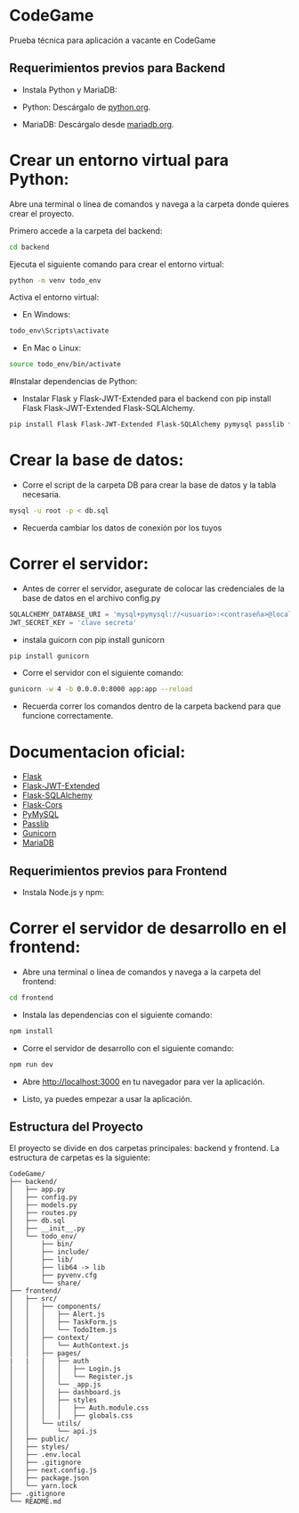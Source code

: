 # CodeGame

Prueba técnica para aplicación a vacante en CodeGame

## Requerimientos previos para Backend

- Instala Python y MariaDB:

- Python: Descárgalo de [python.org](https://python.org).
- MariaDB: Descárgalo desde [mariadb.org](https://mariadb.org).

# Crear un entorno virtual para Python:

Abre una terminal o línea de comandos y navega a la carpeta donde quieres crear el proyecto.

Primero accede a la carpeta del backend:

```bash
cd backend
```
Ejecuta el siguiente comando para crear el entorno virtual:

```bash
python -m venv todo_env
```

Activa el entorno virtual:

 - En Windows: 
 ```bash
 todo_env\Scripts\activate
 ```
 - En Mac o Linux: 
 ```bash
 source todo_env/bin/activate
 ```

#Instalar dependencias de Python:

- Instalar Flask y Flask-JWT-Extended para el backend con pip install Flask Flask-JWT-Extended Flask-SQLAlchemy.

```bash
pip install Flask Flask-JWT-Extended Flask-SQLAlchemy pymysql passlib flask-cors
```

# Crear la base de datos:

- Corre el script de la carpeta DB para crear la base de datos y la tabla necesaria.

```bash
mysql -u root -p < db.sql
```
- Recuerda cambiar los datos de conexión por los tuyos


# Correr el servidor:

- Antes de correr el servidor, asegurate de colocar las credenciales de la base de datos en el archivo config.py

```python
SQLALCHEMY_DATABASE_URI = 'mysql+pymysql://<usuario>:<contraseña>@localhost/<nombre de la base de datos>'
JWT_SECRET_KEY = 'clave secreta'
```


- instala guicorn con pip install gunicorn

```bash
pip install gunicorn
```

- Corre el servidor con el siguiente comando:

```bash
gunicorn -w 4 -b 0.0.0.0:8000 app:app --reload
```

- Recuerda correr los comandos dentro de la carpeta backend para que funcione correctamente.

# Documentacion oficial:

- [Flask](https://flask.palletsprojects.com/en/stable/)
- [Flask-JWT-Extended](https://flask-jwt-extended.readthedocs.io/en/stable/)
- [Flask-SQLAlchemy](https://flask-sqlalchemy.palletsprojects.com/en/2.x/)
- [Flask-Cors](https://flask-cors.readthedocs.io/en/latest/)
- [PyMySQL](https://pymysql.readthedocs.io/en/latest/)
- [Passlib](https://passlib.readthedocs.io/en/stable/)
- [Gunicorn](https://gunicorn.org/)
- [MariaDB](https://mariadb.org/)



## Requerimientos previos para Frontend

- Instala Node.js y npm:

# Correr el servidor de desarrollo en el frontend:

- Abre una terminal o línea de comandos y navega a la carpeta del frontend:

```bash 
cd frontend
```

- Instala las dependencias con el siguiente comando:

```bash
npm install
```

- Corre el servidor de desarrollo con el siguiente comando:

```bash
npm run dev
```

- Abre [http://localhost:3000](http://localhost:3000) en tu navegador para ver la aplicación.

- Listo, ya puedes empezar a usar la aplicación.

## Estructura del Proyecto

El proyecto se divide en dos carpetas principales: backend y frontend. La estructura de carpetas es la siguiente:

```
CodeGame/
├── backend/
│   ├── app.py
│   ├── config.py
│   ├── models.py
│   ├── routes.py
│   ├── db.sql
│   ├── __init__.py
│   └── todo_env/
│       ├── bin/
│       ├── include/
│       ├── lib/
│       ├── lib64 -> lib
│       ├── pyvenv.cfg
│       └── share/
├── frontend/
│   ├── src/
│   │   ├── components/
│   │   │   ├── Alert.js
│   │   │   ├── TaskForm.js
│   │   │   └── TodoItem.js
│   │   ├── context/
│   │   │   └── AuthContext.js
│   │   ├── pages/
|   |   |   ├── auth
│   │   │   │   ├── Login.js
│   │   │   │   └── Register.js
│   │   │   └── _app.js
│   │   │   ├── dashboard.js
│   │   │   ├── styles
│   │   │   │   ├── Auth.module.css
│   │   │   │   ├── globals.css
│   │   └── utils/
│   │       └── api.js
│   ├── public/
│   ├── styles/
│   ├── .env.local
│   ├── .gitignore
│   ├── next.config.js
│   ├── package.json
│   └── yarn.lock
├── .gitignore
└── README.md
```
